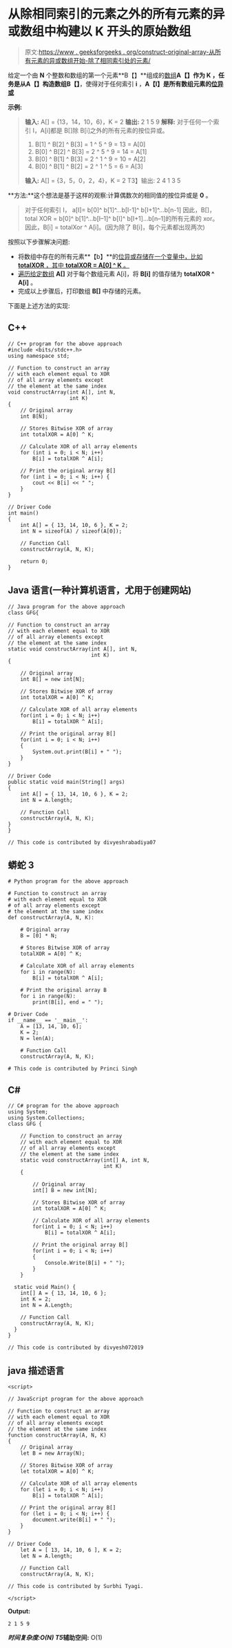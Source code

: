 # 从除相同索引的元素之外的所有元素的异或数组中构建以 K 开头的原始数组

> 原文:[https://www . geeksforgeeks . org/construct-original-array-从所有元素的异或数组开始-除了相同索引处的元素/](https://www.geeksforgeeks.org/construct-original-array-starting-with-k-from-an-array-of-xor-of-all-elements-except-elements-at-same-index/)

给定一个由 **N** 个整数和数组的第一个元素**B【】**组成的[数组](https://www.geeksforgeeks.org/array-data-structure/)**A【】**作为 **K** ，任务是从**A【】**构造数组**B【】**，使得对于任何索引 **i** ，**A【I】**是**所有数组元素的[位异或](https://www.geeksforgeeks.org/bitwise-operators-in-c-cpp/)**

**示例:**

> **输入:** A[] = {13，14，10，6}，K = 2
> **输出:** 2 1 5 9
> **解释:**
> 对于任何一个索引 I，A[i]都是 B[]除 B[i]之外的所有元素的按位异或。
> 
> 1.  B[1] ^ B[2] ^ B[3] = 1 ^ 5 ^ 9 = 13 = A[0]
> 2.  B[0] ^ B[2] ^ B[3] = 2 ^ 5 ^ 9 = 14 = A[1]
> 3.  B[0] ^ B[1] ^ B[3] = 2 ^ 1 ^ 9 = 10 = A[2]
> 4.  B[0] ^ B[1] ^ B[2] = 2 ^ 1 ^ 5 = 6 = A[3]
> 
> **输入:** A[] = {3，5，0，2，4}，K = 2
> T3】输出: 2 4 1 3 5

**方法:**这个想法是基于这样的观察:计算偶数次的相同值的按位异或是 **0** 。

> 对于任何索引 I，
> a[I]= b[0]^ b[1]^…b[I-1]^ b[I+1]^…b[n-1]
> 因此，B[]，total XOR = b[0]^ b[1]^…b[I–1]^ b[I]^ b[I+1]…b[n–1]的所有元素的 xor。
> 因此，B[i] = totalXor ^ A[i]。(因为除了 B[i]，每个元素都出现两次)

按照以下步骤解决问题:

*   将数组中存在的所有元素**【b】**的[位异或存储在一个变量中，比如 **totalXOR** ，其中 **totalXOR = A[0] ^ K** 。](https://www.geeksforgeeks.org/find-xor-of-all-elements-in-an-array/)
*   [遍历给定数组](https://www.geeksforgeeks.org/c-program-to-traverse-an-array/) **A[]** 对于每个数组元素 A[i]，将 **B[i]** 的值存储为 **totalXOR ^ A[i]** 。
*   完成以上步骤后，打印数组 **B[]** 中存储的元素。

下面是上述方法的实现:

## C++

```
// C++ program for the above approach
#include <bits/stdc++.h>
using namespace std;

// Function to construct an array
// with each element equal to XOR
// of all array elements except
// the element at the same index
void constructArray(int A[], int N,
                    int K)
{
    // Original array
    int B[N];

    // Stores Bitwise XOR of array
    int totalXOR = A[0] ^ K;

    // Calculate XOR of all array elements
    for (int i = 0; i < N; i++)
        B[i] = totalXOR ^ A[i];

    // Print the original array B[]
    for (int i = 0; i < N; i++) {
        cout << B[i] << " ";
    }
}

// Driver Code
int main()
{
    int A[] = { 13, 14, 10, 6 }, K = 2;
    int N = sizeof(A) / sizeof(A[0]);

    // Function Call
    constructArray(A, N, K);

    return 0;
}
```

## Java 语言(一种计算机语言，尤用于创建网站)

```
// Java program for the above approach
class GFG{

// Function to construct an array
// with each element equal to XOR
// of all array elements except
// the element at the same index
static void constructArray(int A[], int N,
                           int K)
{

    // Original array
    int B[] = new int[N];

    // Stores Bitwise XOR of array
    int totalXOR = A[0] ^ K;

    // Calculate XOR of all array elements
    for(int i = 0; i < N; i++)
        B[i] = totalXOR ^ A[i];

    // Print the original array B[]
    for(int i = 0; i < N; i++)
    {
        System.out.print(B[i] + " ");
    }
}

// Driver Code
public static void main(String[] args)
{
    int A[] = { 13, 14, 10, 6 }, K = 2;
    int N = A.length;

    // Function Call
    constructArray(A, N, K);
}
}

// This code is contributed by divyeshrabadiya07
```

## 蟒蛇 3

```
# Python program for the above approach

# Function to construct an array
# with each element equal to XOR
# of all array elements except
# the element at the same index
def constructArray(A, N, K):

    # Original array
    B = [0] * N;

    # Stores Bitwise XOR of array
    totalXOR = A[0] ^ K;

    # Calculate XOR of all array elements
    for i in range(N):
        B[i] = totalXOR ^ A[i];

    # Print the original array B
    for i in range(N):
        print(B[i], end = " ");

# Driver Code
if __name__ == '__main__':
    A = [13, 14, 10, 6];
    K = 2;
    N = len(A);

    # Function Call
    constructArray(A, N, K);

# This code is contributed by Princi Singh
```

## C#

```
// C# program for the above approach
using System;
using System.Collections;
class GFG {

    // Function to construct an array
    // with each element equal to XOR
    // of all array elements except
    // the element at the same index
    static void constructArray(int[] A, int N,
                               int K)
    {

        // Original array
        int[] B = new int[N];

        // Stores Bitwise XOR of array
        int totalXOR = A[0] ^ K;

        // Calculate XOR of all array elements
        for(int i = 0; i < N; i++)
            B[i] = totalXOR ^ A[i];

        // Print the original array B[]
        for(int i = 0; i < N; i++)
        {
            Console.Write(B[i] + " ");
        }
    }

  static void Main() {
    int[] A = { 13, 14, 10, 6 };
    int K = 2;
    int N = A.Length;

    // Function Call
    constructArray(A, N, K);
  }
}

// This code is contributed by divyesh072019
```

## java 描述语言

```
<script>

// JavaScript program for the above approach

// Function to construct an array
// with each element equal to XOR
// of all array elements except
// the element at the same index
function constructArray(A, N, K)
{
    // Original array
    let B = new Array(N);

    // Stores Bitwise XOR of array
    let totalXOR = A[0] ^ K;

    // Calculate XOR of all array elements
    for (let i = 0; i < N; i++)
        B[i] = totalXOR ^ A[i];

    // Print the original array B[]
    for (let i = 0; i < N; i++) {
        document.write(B[i] + " ");
    }
}

// Driver Code
    let A = [ 13, 14, 10, 6 ], K = 2;
    let N = A.length;

    // Function Call
    constructArray(A, N, K);

// This code is contributed by Surbhi Tyagi.

</script>
```

**Output:** 

```
2 1 5 9
```

***时间复杂度:**O(N)*
T5**辅助空间:** O(1)